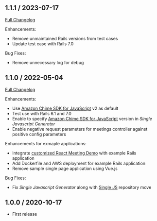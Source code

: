 ## 1.1.1 / 2023-07-17
[Full Changelog](http://github.com/simukappu/amazon-chime-sdk-rails/compare/v1.1.0...v1.1.1)

Enhancements:

* Remove unmaintained Rails versions from test cases
* Update test case with Rails 7.0

Bug Fixes:

* Remove unnecessary log for debug

## 1.1.0 / 2022-05-04
[Full Changelog](http://github.com/simukappu/amazon-chime-sdk-rails/compare/v1.0.0...v1.1.0)

Enhancements:

* Use [Amazon Chime SDK for JavaScript](https://github.com/aws/amazon-chime-sdk-js) v2 as default
* Test use with Rails 6.1 and 7.0
* Enable to specify [Amazon Chime SDK for JavaScript](https://github.com/aws/amazon-chime-sdk-js) version in *Single Javascript Generator*
* Enable negative request parameters for meetings controller against positive config parameters

Enhancements for exmaple applications:
* Integrate [customized React Meeting Demo](https://github.com/simukappu/amazon-chime-sdk/tree/main/apps/meeting#readme---react-meeting-demo) with example Rails application
* Add Dockerfile and AWS deployment for example Rails application
* Remove sample single page application using Vue.js

Bug Fixes:

* Fix *Single Javascript Generator* along with [Single JS](https://github.com/aws-samples/amazon-chime-sdk/tree/main/utils/singlejs) repository move

## 1.0.0 / 2020-10-17

* First release
